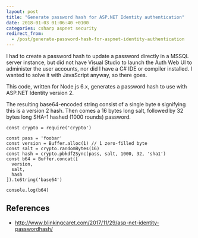 ```yaml
---
layout: post
title: "Generate password hash for ASP.NET Identity authentication"
date: 2018-01-03 01:06:40 +0100
categories: csharp aspnet security
redirect_from:
  - /post/generate-password-hash-for-aspnet-identity-authentication
---
```


I had to create a password hash to update a password directly in a MSSQL server instance, but did not have Visual Studio to launch the Auth Web UI to administer the user accounts, nor did I have a C# IDE or compiler installed. I wanted to solve it with JavaScript anyway, so there goes.

This code, written for Node.js 6.x, generates a password hash to use with ASP.NET Identity version 2.

The resulting base64-encoded string consist of a single byte `0` signifying this is a version 2 hash. Then comes a 16 bytes long salt, followed by 32 bytes long SHA-1 hashed (1000 rounds) password.

    const crypto = require('crypto')

    const pass = 'foobar'
    const version = Buffer.alloc(1) // 1 zero-filled byte
    const salt = crypto.randomBytes(16)
    const hash = crypto.pbkdf2Sync(pass, salt, 1000, 32, 'sha1')
    const b64 = Buffer.concat([
      version,
      salt,
      hash
    ]).toString('base64')
    
    console.log(b64)

## References
- http://www.blinkingcaret.com/2017/11/29/asp-net-identity-passwordhash/
